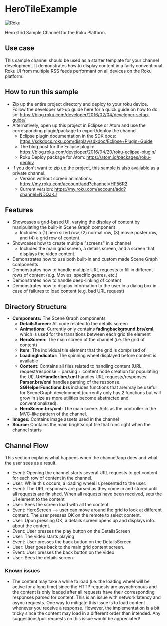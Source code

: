 # HeroTileExample
![Roku](https://img.shields.io/badge/Roku-Dev-blue.svg)

Hero Grid Sample Channel for the Roku Platform. 

## Use case
This sample channel should be used as a starter template for your channel development. It demonstrates how to display content in a fairly conventional Roku UI from multiple RSS feeds performant on all devices on the Roku platform.   

## How to run this sample
- Zip up the entire project directory and deploy to your roku device. Follow the developer set-up guide here for a quick guide on how to do so: https://blog.roku.com/developer/2016/02/04/developer-setup-guide/
- Alternatively, open up this project in Eclipse or Atom and use the corresponding plugin/package to export/deploy the channel.
  - Eclipse plugin documentation in the SDK docs: https://sdkdocs.roku.com/display/sdkdoc/Eclipse+Plugin+Guide 
  - The blog post for the Eclipse plugin: https://blog.roku.com/developer/2016/04/20/roku-eclipse-plugin/ 
  - Roku Deploy package for Atom: https://atom.io/packages/roku-deploy 
- If you don't want to zip up the project, this sample is also available as a private channel:
  - Version without screen animations: https://my.roku.com/account/add?channel=HP56R2
  - Current version: https://my.roku.com/account/add?channel=NDQJKJ

## Features
- Showcases a grid-based UI, varying the display of content by manipulating the built-in Scene Graph component
  - Includes a (1) hero sized row, (2) normal row, (3) movie poster row, and (4) a grid row of content.
- Showcases how to create multiple "screens" in a channel 
  - Includes the main grid screen, a details screen, and a screen that displays the video content.
- Demonstrates how to use both built-in and custom made Scene Graph components
- Demonstrates how to handle multiple URL requests to fill in different rows of content (e.g. Movies, specific genres, etc.)
- Demonstrates how to handle deep-linking of content
- Demonstrates how to display information to the user in a dialog box in case of failures to load content (e.g. bad URL request)

## Directory Structure
- **Components:** The Scene Graph components
  - **DetailsScreen:** All code related to the details screen
  - **Animations:** Currently only contains **fadingbackground.brs/xml**, which is used for the transitions between each grid tile element
  - **HeroScreen:** The main screen of the channel (i.e. the grid of content)
  - **Item:** The individual tile element that the grid is comprised of
  - **LoadingIndicator:** The spinning wheel displayed before content is available
  - **Content:** Contains all files related to handling content (URL request/response + parsing + content node creation for populating the UI). **UriHandler.brs/xml** handles URL requests/responses. **Parser.brs/xml** handles parsing of the response. **SGHelperFunctions.brs** includes functions that are/may be useful for SceneGraph development (currently only has 2 functions but will grow in size as more utilities become abstracted and conventionalized).  
  - **HeroScene.brs/xml:** The main scene. Acts as the controller in the MVC-like pattern of the channel.
- **Images:** Contains image assets used in the channel
- **Source:** Contains the main brightscript file that runs right when the channel starts

## Channel Flow
This section explains what happens when the channel/app does and what the user sees as a result.
- Event: Opening the channel starts several URL requests to get content for each row of content in the channel.
- User: While this occurs, a loading wheel is presented to the user.
- Event: The URL responses are parsed as they come in and stored until all requests are finished. When all requests have been received, sets the UI element to the content
- User: Sees the screen load with all the content
- Event: HeroScreen --> user can move around the grid to look at different content. The user presses OK on the remote to select content.
- User: Upon pressing OK, a details screen opens up and displays info. about the content.
- Event: User presses the play button on the DetailsScreen
- User: The video starts playing
- Event: User presses the back button on the DetailsScreen
- User: User goes back to the main grid content screen.
- Event: User presses the back button on the video
- User: Sees the details screen.

### Known issues
- The content may take a while to load (i.e. the loading wheel will be active for a long time) since the HTTP requests are asynchronous and the content is only loaded after all requests have their corresponding responses parsed for content. This is an issue with network latency and async requests. One way to mitigate this issue is to load content whenever you receive a response. However, the implementation is a bit tricky since the content may load in a different order than intended. Any suggestions/pull requests on this issue would be appreciated! 
